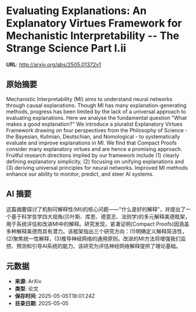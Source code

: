 # Evaluating Explanations: An Explanatory Virtues Framework for Mechanistic Interpretability -- The Strange Science Part I.ii

**URL**: http://arxiv.org/abs/2505.01372v1

## 原始摘要

Mechanistic Interpretability (MI) aims to understand neural networks through
causal explanations. Though MI has many explanation-generating methods,
progress has been limited by the lack of a universal approach to evaluating
explanations. Here we analyse the fundamental question "What makes a good
explanation?" We introduce a pluralist Explanatory Virtues Framework drawing on
four perspectives from the Philosophy of Science - the Bayesian, Kuhnian,
Deutschian, and Nomological - to systematically evaluate and improve
explanations in MI. We find that Compact Proofs consider many explanatory
virtues and are hence a promising approach. Fruitful research directions
implied by our framework include (1) clearly defining explanatory simplicity,
(2) focusing on unifying explanations and (3) deriving universal principles for
neural networks. Improved MI methods enhance our ability to monitor, predict,
and steer AI systems.


## AI 摘要

这篇摘要探讨了机制可解释性(MI)的核心问题——"什么是好的解释"，并提出了一个基于科学哲学四大视角(贝叶斯、库恩、德意志、法则学)的多元解释美德框架，用于系统评估和改进MI中的解释。研究发现，紧凑证明(Compact Proofs)因涵盖多种解释美德而具有潜力。该框架指出三个研究方向：(1)明确定义解释简洁性，(2)聚焦统一性解释，(3)推导神经网络的通用原则。改进的MI方法将增强我们监控、预测和引导AI系统的能力。该研究为评估神经网络解释提供了理论基础。

## 元数据

- **来源**: ArXiv
- **类型**: 论文
- **保存时间**: 2025-05-05T18:01:24Z
- **目录日期**: 2025-05-05
